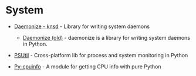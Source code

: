 # System

- [Daemonize - knsd](https://github.com/knsd/daemonize) - Library for writing system daemons
  - [Daemonize (old)](https://github.com/thesharp/daemonize) - daemonize is a library for writing system daemons in Python.

- [PSUtil](https://github.com/giampaolo/psutil) - Cross-platform lib for process and system monitoring in Python 
- [Py-cpuinfo](https://github.com/workhorsy/py-cpuinfo) - A module for getting CPU info with pure Python

